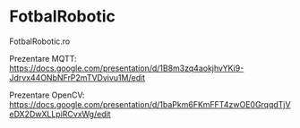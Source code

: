 FotbalRobotic
=============

FotbalRobotic.ro

Prezentare MQTT:   https://docs.google.com/presentation/d/1B8m3zq4aokjhvYKi9-Jdrvx44ONbNFrP2mTVDvivu1M/edit

Prezentare OpenCV: https://docs.google.com/presentation/d/1baPkm6FKmFFT4zwOE0GrqqdTjVeDX2DwXLLpiRCvxWg/edit
